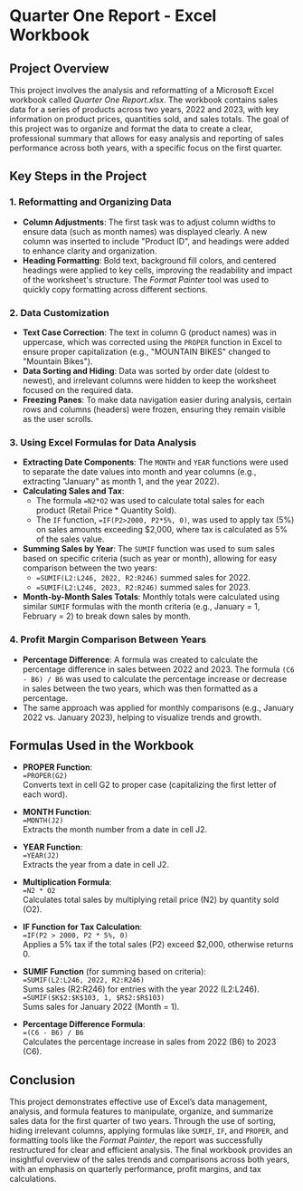 # Quarter One Report - Excel Workbook

## Project Overview

This project involves the analysis and reformatting of a Microsoft Excel workbook called *Quarter One Report.xlsx*. The workbook contains sales data for a series of products across two years, 2022 and 2023, with key information on product prices, quantities sold, and sales totals. The goal of this project was to organize and format the data to create a clear, professional summary that allows for easy analysis and reporting of sales performance across both years, with a specific focus on the first quarter.

## Key Steps in the Project

### 1. Reformatting and Organizing Data
- **Column Adjustments**: The first task was to adjust column widths to ensure data (such as month names) was displayed clearly. A new column was inserted to include "Product ID", and headings were added to enhance clarity and organization.
- **Heading Formatting**: Bold text, background fill colors, and centered headings were applied to key cells, improving the readability and impact of the worksheet's structure. The *Format Painter* tool was used to quickly copy formatting across different sections.

### 2. Data Customization
- **Text Case Correction**: The text in column G (product names) was in uppercase, which was corrected using the `PROPER` function in Excel to ensure proper capitalization (e.g., "MOUNTAIN BIKES" changed to "Mountain Bikes").
- **Data Sorting and Hiding**: Data was sorted by order date (oldest to newest), and irrelevant columns were hidden to keep the worksheet focused on the required data.
- **Freezing Panes**: To make data navigation easier during analysis, certain rows and columns (headers) were frozen, ensuring they remain visible as the user scrolls.

### 3. Using Excel Formulas for Data Analysis
- **Extracting Date Components**: The `MONTH` and `YEAR` functions were used to separate the date values into month and year columns (e.g., extracting "January" as month 1, and the year 2022).
- **Calculating Sales and Tax**:
  - The formula `=N2*O2` was used to calculate total sales for each product (Retail Price * Quantity Sold).
  - The `IF` function, `=IF(P2>2000, P2*5%, 0)`, was used to apply tax (5%) on sales amounts exceeding $2,000, where tax is calculated as 5% of the sales value.
- **Summing Sales by Year**: The `SUMIF` function was used to sum sales based on specific criteria (such as year or month), allowing for easy comparison between the two years:
  - `=SUMIF(L2:L246, 2022, R2:R246)` summed sales for 2022.
  - `=SUMIF(L2:L246, 2023, R2:R246)` summed sales for 2023.
- **Month-by-Month Sales Totals**: Monthly totals were calculated using similar `SUMIF` formulas with the month criteria (e.g., January = 1, February = 2) to break down sales by month.

### 4. Profit Margin Comparison Between Years
- **Percentage Difference**: A formula was created to calculate the percentage difference in sales between 2022 and 2023. The formula `(C6 - B6) / B6` was used to calculate the percentage increase or decrease in sales between the two years, which was then formatted as a percentage.
- The same approach was applied for monthly comparisons (e.g., January 2022 vs. January 2023), helping to visualize trends and growth.

## Formulas Used in the Workbook

- **PROPER Function**:  
  `=PROPER(G2)`  
  Converts text in cell G2 to proper case (capitalizing the first letter of each word).
  
- **MONTH Function**:  
  `=MONTH(J2)`  
  Extracts the month number from a date in cell J2.

- **YEAR Function**:  
  `=YEAR(J2)`  
  Extracts the year from a date in cell J2.

- **Multiplication Formula**:  
  `=N2 * O2`  
  Calculates total sales by multiplying retail price (N2) by quantity sold (O2).

- **IF Function for Tax Calculation**:  
  `=IF(P2 > 2000, P2 * 5%, 0)`  
  Applies a 5% tax if the total sales (P2) exceed $2,000, otherwise returns 0.

- **SUMIF Function** (for summing based on criteria):  
  `=SUMIF(L2:L246, 2022, R2:R246)`  
  Sums sales (R2:R246) for entries with the year 2022 (L2:L246).  
  `=SUMIF($K$2:$K$103, 1, $R$2:$R$103)`  
  Sums sales for January 2022 (Month = 1).

- **Percentage Difference Formula**:  
  `=(C6 - B6) / B6`  
  Calculates the percentage increase in sales from 2022 (B6) to 2023 (C6).

## Conclusion

This project demonstrates effective use of Excel’s data management, analysis, and formula features to manipulate, organize, and summarize sales data for the first quarter of two years. Through the use of sorting, hiding irrelevant columns, applying formulas like `SUMIF`, `IF`, and `PROPER`, and formatting tools like the *Format Painter*, the report was successfully restructured for clear and efficient analysis. The final workbook provides an insightful overview of the sales trends and comparisons across both years, with an emphasis on quarterly performance, profit margins, and tax calculations.

